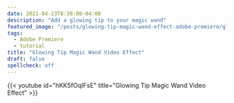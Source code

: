 ```yaml
---
date: 2021-04-23T8:30:00-04:00
description: "Add a glowing tip to your magic wand"
featured_image: "/posts/glowing-tip-magic-wand-effect-adobe-premiere/glowing-tip-magic-wand-effect-adobe-premiere.jpg"
tags:
  - Adobe Premiere
  - tutorial
title: "Glowing Tip Magic Wand Video Effect"
draft: false
spellcheck: off
---
```


{{< youtube id="hKK5fOqIFsE" title="Glowing Tip Magic Wand Video Effect" >}}

